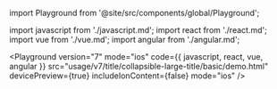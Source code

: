 import Playground from '@site/src/components/global/Playground';

import javascript from './javascript.md';
import react from './react.md';
import vue from './vue.md';
import angular from './angular.md';

<Playground
  version="7"
  mode="ios"
  code={{ javascript, react, vue, angular }}
  src="usage/v7/title/collapsible-large-title/basic/demo.html"
  devicePreview={true}
  includeIonContent={false}
  mode="ios"
/>
